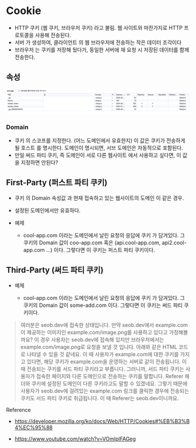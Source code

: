 # Cookie

- HTTP 쿠키 (웹 쿠키, 브라우저 쿠키) 라고 불림. 웹 사이트와 마찬가지로 HTTP 프로토콜을 사용해 전송된다.
- 서버 가 생성하여, 클라이언트 의 웹 브라우저에 전송하는 작은 데이터 조각이다
- 브라우저 는 쿠키를 저장해 뒀다가, 동일한 서버에 재 요청 시 저장된 데이터를 함께 전송한다.

## 속성

![](../assets/images/cookie-properties.png)

### Domain

- 쿠키 의 스코프를 지정한다. (어느 도메인에서 유효한지) 이 값은 쿠키가 전송하게 될 호스트 를 명시한다. 도메인이 명시되면, 서브 도메인은 자동적으로 포함된다.
- 만일 써드 파티 쿠키, 즉 도메인이 서로 다른 웹사이트 에서 사용하고 싶다면, 이 값을 지정하면 안된다?

## First-Party (퍼스트 파티 쿠키)

- 쿠키 의 Domain 속성값 과 현재 접속하고 있는 웹사이트의 도메인 이 같은 경우.
- 설정된 도메인에서만 유효하다.
- 예제

  - cool-app.com 이라는 도메인에서 날린 요청의 응답에 쿠키 가 담겨있다. 그 쿠키의 Domain 값이 coo-app.com 혹은 (api.cool-app.com, api2.cool-app.com ...) 이다. 그렇다면 이 쿠키는 퍼스트 파티 쿠키이다.

## Third-Party (써드 파티 쿠키)

- 예제

  - cool-app.com 이라는 도메인에서 날린 요청의 응답에 쿠키 가 담겨있다. 그 쿠키의 Domain 값이 some-add.com 이다. 그렇다면 이 쿠키는 써드 파티 쿠키이다.

> 여러분은 seob.dev에 접속한 상태입니다. 만약 seob.dev에서 example.com이 제공하는 이미지인 example.com/image.png를 사용하고 있다고 가정해볼까요? 이 경우 사용자는 seob.dev에 접속해 있지만 브라우저에서는 example.com/image.png로 요청을 보낼 것 입니다. 아래와 같은 HTML 코드로 나타낼 수 있을 것 같네요. 이 때 사용자가 example.com에 대한 쿠키를 가지고 있다면, 해당 쿠키가 example.com을 운영하는 서버로 같이 전송됩니다. 이 때 전송되는 쿠키를 서드 파티 쿠키라고 부릅니다. 그러니까, 서드 파티 쿠키는 사용자가 접속한 페이지와 다른 도메인으로 전송하는 쿠키를 말합니다. Referer 헤더와 쿠키에 설정된 도메인이 다른 쿠키라고도 말할 수 있겠네요. 그렇기 때문에 사용자가 seob.dev에 걸려있는 example.com 링크를 클릭한 경우에 전송되는 쿠키도 서드 파티 쿠키로 취급됩니다. 이 때 Referer는 seob.dev이니까요.

Reference

- https://developer.mozilla.org/ko/docs/Web/HTTP/Cookies#%EB%B3%B4%EC%95%88

- https://www.youtube.com/watch?v=VOmIplFAGeg
